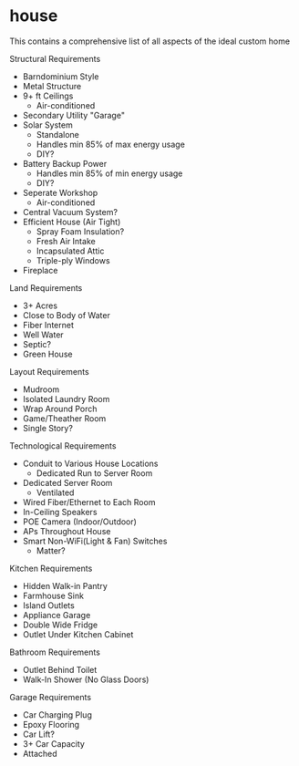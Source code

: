 # house
This contains a comprehensive list of all aspects of the ideal custom home

Structural Requirements
  * Barndominium Style
  * Metal Structure
  * 9+ ft Ceilings
    - Air-conditioned
  * Secondary Utility "Garage"
  * Solar System
    - Standalone
    - Handles min 85% of max energy usage
    - DIY?
  * Battery Backup Power
    - Handles min 85% of min energy usage
    - DIY?
  * Seperate Workshop
    - Air-conditioned
  * Central Vacuum System?
  * Efficient House (Air Tight)
    - Spray Foam Insulation?
    - Fresh Air Intake
    - Incapsulated Attic
    - Triple-ply Windows
  * Fireplace

Land Requirements
  * 3+ Acres
  * Close to Body of Water
  * Fiber Internet
  * Well Water
  * Septic?
  * Green House

Layout Requirements
  * Mudroom
  * Isolated Laundry Room
  * Wrap Around Porch
  * Game/Theather Room
  * Single Story?
 
Technological Requirements
  * Conduit to Various House Locations
    - Dedicated Run to Server Room
  * Dedicated Server Room
    - Ventilated
  * Wired Fiber/Ethernet to Each Room
  * In-Ceiling Speakers
  * POE Camera (Indoor/Outdoor)
  * APs Throughout House
  * Smart Non-WiFi(Light & Fan) Switches
    - Matter?

Kitchen Requirements
  * Hidden Walk-in Pantry
  * Farmhouse Sink
  * Island Outlets
  * Appliance Garage
  * Double Wide Fridge
  * Outlet Under Kitchen Cabinet

Bathroom Requirements
  * Outlet Behind Toilet
  * Walk-In Shower (No Glass Doors)

Garage Requirements
  * Car Charging Plug
  * Epoxy Flooring
  * Car Lift?
  * 3+ Car Capacity
  * Attached